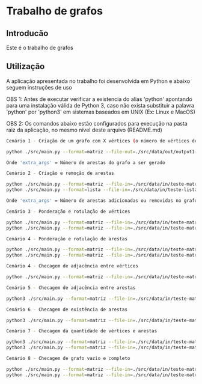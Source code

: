 # Trabalho de grafos

## Introducão

Este é o trabalho de grafos

## Utilização

A aplicação apresentada no trabalho foi desenvolvida em Python e abaixo seguem instruções de uso

OBS 1: Antes de executar verificar a existencia do alias 'python' apontando para uma instalação válida de Python 3, caso não exista 
substituir a palavra 'python' por 'python3' em sistemas baseados em UNIX (Ex: Linux e MacOS)

OBS 2: Os comandos abaixo estão configurados para execução na pasta raiz da aplicação, no mesmo nível deste arquivo (README.md)

```bash
Cenário 1 - Criação de um grafo com X vértices (o número de vértices deve ser inserido pelo usuário)

python ./src/main.py --format=matriz --file-out=./src/data/out/output1-criacao-grafo-x-vertices-output.csv --operation=criacao_grafo_x_vertices --extra_args=7

Onde 'extra_args' = Número de arestas do grafo a ser gerado
```

```bash
Cenário 2 - Criação e remoção de arestas

python ./src/main.py --format=matriz --file-in=./src/data/in/teste-matriz-1.csv --file-out=./src/data/out/output2-criacao-arestas.csv --operation=criacao_arestas --extra_args=2
python ./src/main.py --format=lista --file-in=./src/data/in/teste-lista-1.csv --file-out=./src/data/out/output3-remocao-arestas-output.csv --operation=remocao_arestas --extra_args=3

Onde 'extra_args' = Número de arestas adicionadas ou removidas no grafo
```

```bash
Cenário 3 - Ponderação e rotulação de vértices

python ./src/main.py --format=matriz --file-in=./src/data/in/teste-matriz-1.csv --file-out=./src/data/out/output4-ponderacao-vertices-output.csv --operation=ponderacao_vertices
python ./src/main.py --format=matriz --file-in=./src/data/in/teste-matriz-1.csv --file-out=./src/data/out/output5-rotulacao-vertices-output.csv --operation=rotulacao_vertices
```

```bash
Cenário 4 - Ponderação e rotulação de arestas

python ./src/main.py --format=matriz --file-in=./src/data/in/teste-matriz-1.csv --file-out=./src/data/out/output6-rotulacao-vertices-output.csv --operation=ponderacao_arestas
python ./src/main.py --format=matriz --file-in=./src/data/in/teste-matriz-1.csv --file-out=./src/data/out/output7-rotulacao-vertices-output.csv --operation=rotulacao_arestas
```

```bash
Cenário 4 - Checagem de adjacência entre vértices

python ./src/main.py --format=matriz --file-in=./src/data/in/teste-matriz-1.csv --file-out=./src/data/out/output8-checagem-adjacencia-vertices-output.txt --operation=checagem_adjacencia_vertices
```

```bash
Cenário 5 - Checagem de adjacência entre arestas

python3 ./src/main.py --format=matriz --file-in=./src/data/in/teste-matriz-1.csv --file-out=./src/data/out/output9-checagem-adjacencia-arestas-output.txt  --operation=checagem_adjacencia_arestas
```

```bash
Cenário 6 - Checagem de existência de arestas

python3 ./src/main.py --format=matriz --file-in=./src/data/in/teste-matriz-1.csv --file-out=./src/data/out/output10-checagem-existencia-arestas-output.txt --operation=checagem_existencia_arestas
```

```bash
Cenário 7 - Checagem da quantidade de vértices e arestas

python3 ./src/main.py --format=matriz --file-in=./src/data/in/teste-matriz-1.csv --file-out=./src/data/out/output11-checagem-quantidade-vertices-output.txt --operation=checagem_quantidade_vertices
python3 ./src/main.py --format=matriz --file-in=./src/data/in/teste-matriz-1.csv --file-out=./src/data/out/output12-checagem-quantidade-arestas-output.txt --operation=checagem_quantidade_arestas
```

```bash
Cenário 8 - Checagem de grafo vazio e completo

python ./src/main.py --format=matriz --file-in=./src/data/in/teste-matriz-1.csv --file-out=./src/data/out/output13-checagem-grafo-vazio-output.txt --operation=checagem_grafo_vazio
python ./src/main.py --format=matriz --file-in=./src/data/in/teste-matriz-1.csv --file-out=./src/data/out/output14-checagem-grafo-completo-output.txt --operation=checagem_grafo_completo
```
